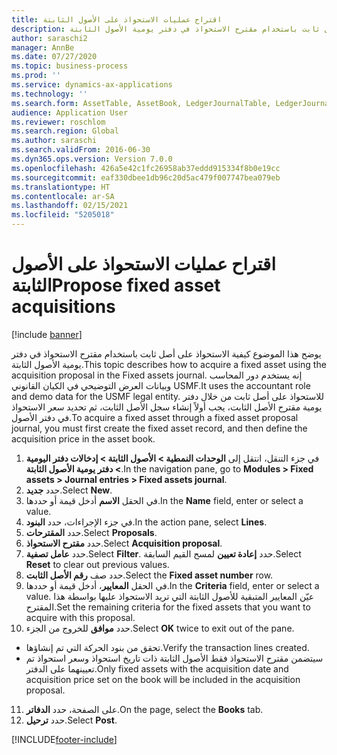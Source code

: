 ```yaml
---
title: اقتراح عمليات الاستحواذ على الأصول الثابتة‬
description: يوضح هذا الموضوع كيفية الاستحواذ على أصل ثابت باستخدام مقترح الاستحواذ في دفتر يومية الأصول الثابتة.
author: saraschi2
manager: AnnBe
ms.date: 07/27/2020
ms.topic: business-process
ms.prod: ''
ms.service: dynamics-ax-applications
ms.technology: ''
ms.search.form: AssetTable, AssetBook, LedgerJournalTable, LedgerJournalTransAsset, SysQueryForm
audience: Application User
ms.reviewer: roschlom
ms.search.region: Global
ms.author: saraschi
ms.search.validFrom: 2016-06-30
ms.dyn365.ops.version: Version 7.0.0
ms.openlocfilehash: 426a5e42c1fc26958ab37eddd915334f8b0e19cc
ms.sourcegitcommit: eaf330dbee1db96c20d5ac479f007747bea079eb
ms.translationtype: HT
ms.contentlocale: ar-SA
ms.lasthandoff: 02/15/2021
ms.locfileid: "5205018"
---
```

# <a name="propose-fixed-asset-acquisitions"></a><span data-ttu-id="39340-103">اقتراح عمليات الاستحواذ على الأصول الثابتة‬</span><span class="sxs-lookup"><span data-stu-id="39340-103">Propose fixed asset acquisitions</span></span>

[!include [banner](../../includes/banner.md)]

<span data-ttu-id="39340-104">يوضح هذا الموضوع كيفية الاستحواذ على أصل ثابت باستخدام مقترح الاستحواذ في دفتر يومية الأصول الثابتة.</span><span class="sxs-lookup"><span data-stu-id="39340-104">This topic describes how to acquire a fixed asset using the acquisition proposal in the Fixed assets journal.</span></span> <span data-ttu-id="39340-105">إنه يستخدم دور المحاسب وبيانات العرض التوضيحي في الكيان القانوني USMF.</span><span class="sxs-lookup"><span data-stu-id="39340-105">It uses the accountant role and demo data for the USMF legal entity.</span></span> <span data-ttu-id="39340-106">للاستحواذ على أصل ثابت من خلال دفتر يومية مقترح الأصل الثابت، يجب أولاً إنشاء سجل الأصل الثابت، ثم تحديد سعر الاستحواذ في دفتر الأصول.</span><span class="sxs-lookup"><span data-stu-id="39340-106">To acquire a fixed asset through a fixed asset proposal journal, you must first create the fixed asset record, and then define the acquisition price in the asset book.</span></span>

1. <span data-ttu-id="39340-107">في جزء التنقل، انتقل إلى **الوحدات النمطية > الأصول الثابتة > إدخالات دفتر اليومية‬ > دفتر يومية الأصول الثابتة‬**.</span><span class="sxs-lookup"><span data-stu-id="39340-107">In the navigation pane, go to **Modules > Fixed assets > Journal entries > Fixed assets journal**.</span></span>
2. <span data-ttu-id="39340-108">حدد **جديد**.</span><span class="sxs-lookup"><span data-stu-id="39340-108">Select **New**.</span></span>
3. <span data-ttu-id="39340-109">في الحقل **الاسم** أدخل قيمة أو حددها.</span><span class="sxs-lookup"><span data-stu-id="39340-109">In the **Name** field, enter or select a value.</span></span>
4. <span data-ttu-id="39340-110">في جزء الإجراءات، حدد **البنود**.</span><span class="sxs-lookup"><span data-stu-id="39340-110">In the action pane, select **Lines**.</span></span>
5. <span data-ttu-id="39340-111">حدد **المقترحات**.</span><span class="sxs-lookup"><span data-stu-id="39340-111">Select **Proposals**.</span></span>
6. <span data-ttu-id="39340-112">حدد **مقترح الاستحواذ**.</span><span class="sxs-lookup"><span data-stu-id="39340-112">Select **Acquisition proposal**.</span></span>
7. <span data-ttu-id="39340-113">حدد **عامل تصفية**.</span><span class="sxs-lookup"><span data-stu-id="39340-113">Select **Filter**.</span></span> <span data-ttu-id="39340-114">حدد **إعادة تعيين** لمسح القيم السابقة.</span><span class="sxs-lookup"><span data-stu-id="39340-114">Select **Reset** to clear out previous values.</span></span>
8. <span data-ttu-id="39340-115">حدد صف **رقم الأصل الثابت**.</span><span class="sxs-lookup"><span data-stu-id="39340-115">Select the **Fixed asset number** row.</span></span>
9. <span data-ttu-id="39340-116">في الحقل **المعايير‬**، أدخل قيمة أو حددها.</span><span class="sxs-lookup"><span data-stu-id="39340-116">In the **Criteria** field, enter or select a value.</span></span> <span data-ttu-id="39340-117">عيّن المعايير المتبقية للأصول الثابتة التي تريد الاستحواذ عليها بواسطة هذا المقترح.</span><span class="sxs-lookup"><span data-stu-id="39340-117">Set the remaining criteria for the fixed assets that you want to acquire with this proposal.</span></span>  
10. <span data-ttu-id="39340-118">حدد **موافق** للخروج من الجزء.</span><span class="sxs-lookup"><span data-stu-id="39340-118">Select **OK** twice to exit out of the pane.</span></span>
- <span data-ttu-id="39340-119">تحقق من بنود الحركة التي تم إنشاؤها.</span><span class="sxs-lookup"><span data-stu-id="39340-119">Verify the transaction lines created.</span></span>  
- <span data-ttu-id="39340-120">سيتضمن مقترح الاستحواذ فقط الأصول الثابتة ذات تاريخ استحواذ وسعر استحواذ تم تعيينهما على الدفتر.</span><span class="sxs-lookup"><span data-stu-id="39340-120">Only fixed assets with the acquisition date and acquisition price set on the book will be included in the acquisition proposal.</span></span>  
11. <span data-ttu-id="39340-121">على الصفحة، حدد **الدفاتر**.</span><span class="sxs-lookup"><span data-stu-id="39340-121">On the page, select the **Books** tab.</span></span>
12. <span data-ttu-id="39340-122">حدد **ترحيل**.</span><span class="sxs-lookup"><span data-stu-id="39340-122">Select **Post**.</span></span>


[!INCLUDE[footer-include](../../../includes/footer-banner.md)]